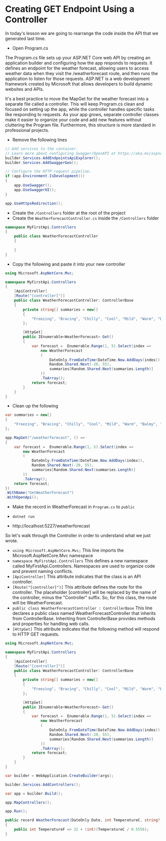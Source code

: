 # Creating GET Endpoint Using a Controller

In today's lesson we are going to rearrange the code inside the API that we generated last time.  

- Open Program.cs
  
The Program.cs file sets up your ASP.NET Core web API by creating an application builder and configuring how the app responds to requests. It defines an endpoint for the weather forecast, allowing users to access weather data when they visit the /weatherforecast route, and then runs the application to listen for those requests.  ASP.NET is a web development framework created by Microsoft that allows developers to build dynamic websites and APIs.

It's a best practice to move the MapGet for the weather forecast into a separate file called a controller. This will keep Program.cs clean and focused on setting up the app, while the controller handles specific tasks like responding to requests. As your app grows, separate controller classes make it easier to organize your code and add new features without cluttering the Program file. Furthermore, this structure is more standard in professional projects.

- Remove the following lines
``` cs
// Add services to the container.
// Learn more about configuring Swagger/OpenAPI at https://aka.ms/aspnetcore/swashbuckle
builder.Services.AddEndpointsApiExplorer();
builder.Services.AddSwaggerGen();
```

```cs
// Configure the HTTP request pipeline.
if (app.Environment.IsDevelopment())
{
    app.UseSwagger();
    app.UseSwaggerUI();
}

app.UseHttpsRedirection();
```

- Create the `/Controllers` folder at the root of the project
- Create the `WeatherForecastController.cs` inside the `/Controllers` folder

``` cs
namespace MyFirstApi.Controllers
{
    public class WeatherForecastController
    {
        
    }
}
```

- Copy the following and paste it into your new controller

```cs
using Microsoft.AspNetCore.Mvc;

namespace MyFirstApi.Controllers
{
    [ApiController]
    [Route("[controller]")]
    public class WeatherForecastController: ControllerBase
    {
        private string[] summaries = new[]
        {
            "Freezing", "Bracing", "Chilly", "Cool", "Mild", "Warm", "Balmy", "Hot", "Sweltering", "Scorching"
        };

        [HttpGet]
        public IEnumerable<WeatherForecast> Get()
        {
            var forecast =  Enumerable.Range(1, 5).Select(index =>
                new WeatherForecast
                (
                    DateOnly.FromDateTime(DateTime.Now.AddDays(index)),
                    Random.Shared.Next(-20, 55),
                    summaries[Random.Shared.Next(summaries.Length)]
                ))
                .ToArray();
            return forecast;
        }
    }
}
```

- Clean up the following

```cs
var summaries = new[]
{
    "Freezing", "Bracing", "Chilly", "Cool", "Mild", "Warm", "Balmy", "Hot", "Sweltering", "Scorching"
};

app.MapGet("/weatherforecast", () =>
{
    var forecast =  Enumerable.Range(1, 5).Select(index =>
        new WeatherForecast
        (
            DateOnly.FromDateTime(DateTime.Now.AddDays(index)),
            Random.Shared.Next(-20, 55),
            summaries[Random.Shared.Next(summaries.Length)]
        ))
        .ToArray();
    return forecast;
})
.WithName("GetWeatherForecast")
.WithOpenApi();
```

- Make the record in WeatherForecast in `Program.cs` to `public`

- `dotnet run`
- http://localhost:5227/weatherforecast

So let's walk through the Controller in order to understand what we just wrote.
- `using Microsoft.AspNetCore.Mvc;` This line imports the Microsoft.AspNetCore.Mvc namespace
- `namespace MyFirstApi.Controllers` This defines a new namespace called MyFirstApi.Controllers. Namespaces are used to organize code and prevent naming conflicts. 
- `[ApiController]` This attribute indicates that the class is an API controller. 
- `[Route("[controller]")]` This attribute defines the route for the controller. The placeholder [controller] will be replaced by the name of the controller, minus the "Controller" suffix. So, for this class, the route will be WeatherForecast.
- `public class WeatherForecastController : ControllerBase` This line declares a public class named WeatherForecastController that inherits from ControllerBase. Inheriting from ControllerBase provides methods and properties for handling web calls.
- `[HttpGet]` This attribute indicates that the following method will respond to HTTP GET requests.

``` cs
using Microsoft.AspNetCore.Mvc;

namespace MyFirstApi.Controllers
{
    [ApiController]
    [Route("[controller]")]
    public class WeatherForecastController: ControllerBase
    {
        private string[] summaries = new[]
        {
            "Freezing", "Bracing", "Chilly", "Cool", "Mild", "Warm", "Balmy", "Hot", "Sweltering", "Scorching"
        };

        [HttpGet]
        public IEnumerable<WeatherForecast> Get()
        {
            var forecast =  Enumerable.Range(1, 5).Select(index =>
                new WeatherForecast
                (
                    DateOnly.FromDateTime(DateTime.Now.AddDays(index)),
                    Random.Shared.Next(-20, 55),
                    summaries[Random.Shared.Next(summaries.Length)]
                ))
                .ToArray();
            return forecast;
        }
    }
}
```

``` cs
var builder = WebApplication.CreateBuilder(args);

builder.Services.AddControllers();

var app = builder.Build();

app.MapControllers();

app.Run();

public record WeatherForecast(DateOnly Date, int TemperatureC, string? Summary)
{
    public int TemperatureF => 32 + (int)(TemperatureC / 0.5556);
}
```

